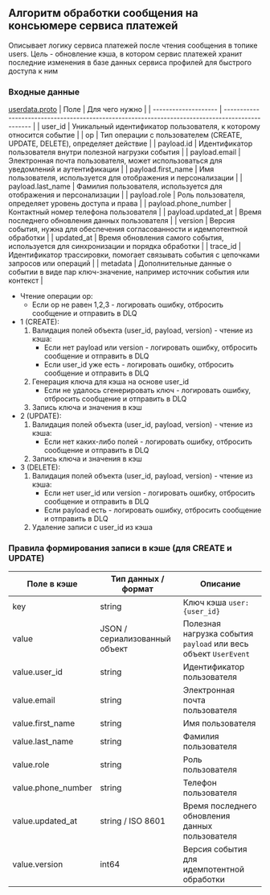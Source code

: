 ## Алгоритм обработки сообщения на консьюмере сервиса платежей
Описывает логику сервиса платежей после чтения сообщения в топике users. Цель - обновление кэша, в котором сервис платежей хранит последние изменения в базе данных сервиса профилей для быстрого доступа к ним  

### Входные данные
[userdata.proto](https://github.com/yn96k/online-courses/blob/3e510ddc7500659f2d2b1ce8550b52c5580fe53f/kafka-topic-userdata.proto)
| Поле                 | Для чего нужно                                                                                   |
| -------------------- | ------------------------------------------------------------------------------------------------ |
| user_id              | Уникальный идентификатор пользователя, к которому относится событие                              |
| op                   | Тип операции с пользователем (CREATE, UPDATE, DELETE), определяет действие                       |
| payload.id           | Идентификатор пользователя внутри полезной нагрузки события                                      |
| payload.email        | Электронная почта пользователя, может использоваться для уведомлений и аутентификации            |
| payload.first_name   | Имя пользователя, используется для отображения и персонализации                                  |
| payload.last_name    | Фамилия пользователя, используется для отображения и персонализации                              |
| payload.role         | Роль пользователя, определяет уровень доступа и права                                            |
| payload.phone_number | Контактный номер телефона пользователя                                                           |
| payload.updated_at   | Время последнего обновления данных пользователя                                                  |
| version              | Версия события, нужна для обеспечения согласованности и идемпотентной обработки                  |
| updated_at           | Время обновления самого события, используется для синхронизации и порядка обработки              |
| trace_id             | Идентификатор трассировки, помогает связывать события с цепочками запросов или операций          |
| metadata             | Дополнительные данные о событии в виде пар ключ-значение, например источник события или контекст |

- Чтение операции op:
   - Если op не равен 1,2,3 - логировать ошибку, отбросить сообщение и отправить в DLQ <br>
- 1 (CREATE): <br>
   1. Валидация полей объекта (user_id, payload, version) - чтение из кэша: <br>
      - Если нет payload или version - логировать ошибку, отбросить сообщение и отправить в DLQ <br>
      - Если user_id уже есть - логировать ошибку, отбросить сообщение и отправить в DLQ <br>
   2. Генерация ключа для кэша на основе user_id <br>
      - Если не удалось сгенерировать ключ - логировать ошибку, отбросить сообщение и отправить в DLQ <br>
   3. Запись ключа и значения в кэш<br>
- 2 (UPDATE): <br>
   1. Валидация полей объекта (user_id, payload, version) - чтение из кэша: <br>
      - Если нет каких-либо полей - логировать ошибку, отбросить сообщение и отправить в DLQ <br>
   2. Запись ключа и значения в кэш<br>
- 3 (DELETE): <br>
   1. Валидация полей объекта (user_id, payload, version) - чтение из кэша: <br>
      - Если нет user_id или version - логировать ошибку, отбросить сообщение и отправить в DLQ <br>
      - Если payload есть - логировать ошибку, отбросить сообщение и отправить в DLQ <br>
   2. Удаление записи с user_id из кэша <br>

### Правила формирования записи в кэше (для CREATE и UPDATE)
| Поле в кэше        | Тип данных / формат           | Описание                                                               |
| ------------------ | ----------------------------- | ---------------------------------------------------------------------- |
| key                | string                        | Ключ кэша `user:{user_id}`                                             |
| value              | JSON / сериализованный объект | Полезная нагрузка события `payload` или весь объект `UserEvent`        |
| value.user_id      | string                        | Идентификатор пользователя                                             |
| value.email        | string                        | Электронная почта пользователя                                         |
| value.first_name   | string                        | Имя пользователя                                                       |
| value.last_name    | string                        | Фамилия пользователя                                                   |
| value.role         | string                        | Роль пользователя                                                      |
| value.phone_number | string                        | Телефон пользователя                                                   |
| value.updated_at   | string / ISO 8601             | Время последнего обновления данных пользователя                        |
| value.version      | int64                         | Версия события для идемпотентной обработки                             |


